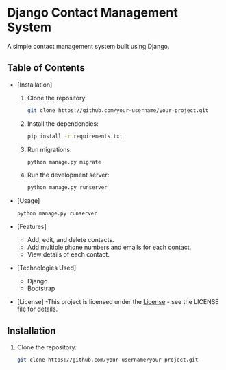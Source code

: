 # Django Contact Management System

A simple contact management system built using Django.

## Table of Contents

 - [Installation]
   1. Clone the repository:
       ```bash
       git clone https://github.com/your-username/your-project.git
       ```
   2. Install the dependencies:
       ```bash
       pip install -r requirements.txt
       ```
   3. Run migrations:
       ```bash
       python manage.py migrate
       ```
   4. Run the development server:
       ```bash
       python manage.py runserver
       ```
      
- [Usage]
    ```bash
    python manage.py runserver
    ```

- [Features]
    - Add, edit, and delete contacts.
    - Add multiple phone numbers and emails for each contact.
    - View details of each contact.
- [Technologies Used]
    - Django
    - Bootstrap
- [License]
    -This project is licensed under the [License](LICENSE) - see the LICENSE file for details.

## Installation

1. Clone the repository:

   ```bash
   git clone https://github.com/your-username/your-project.git
